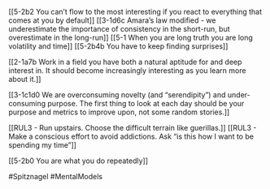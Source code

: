 [[5-2b2 You can’t flow to the most interesting if you react to everything that comes at you by default]]
[[3-1d6c Amara’s law modified - we underestimate the importance of consistency in the short-run, but overestimate in the long-run]]
[[5-1 When you are long truth you are long volatility and time]]
[[5-2b4b You have to keep finding surprises]]

[[2-1a7b Work in a field you have both a natural aptitude for and deep interest in. It should become increasingly interesting as you learn more about it.]]

[[3-1c1d0 We are overconsuming novelty (and “serendipity”) and under-consuming purpose. The first thing to look at each day should be your purpose and metrics to improve upon, not some random stories.]]

[[RUL3 - Run upstairs. Choose the difficult terrain like guerillas.]]
[[RUL3 - Make a conscious effort to avoid addictions. Ask “is this how I want to be spending my time”]]

[[5-2b0 You are what you do repeatedly]]

#Spitznagel 
#MentalModels 